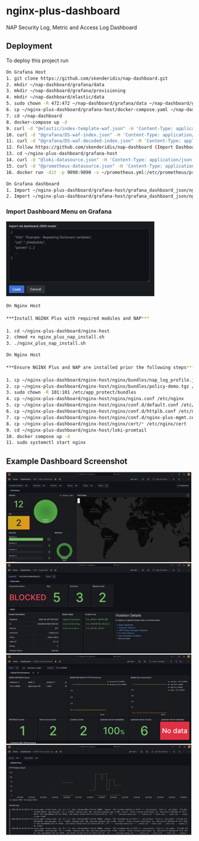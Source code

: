 # nginx-plus-dashboard
NAP Security Log, Metric and Access Log Dashboard



## Deployment

To deploy this project run

```bash
On Grafana Host
1. git clone https://github.com/skenderidis/nap-dashboard.git
2. mkdir ~/nap-dashboard/grafana/data
3. mkdir ~/nap-dashboard/grafana/provisioning
4. mkdir ~/nap-dashboard/elastic/data
5. sudo chown -R 472:472 ~/nap-dashboard/grafana/data ~/nap-dashboard/grafana/provisioning
6. cp ~/nginx-plus-dashboard/grafana-host/docker-compose.yaml ~/nap-dashboard
7. cd ~/nap-dashboard
8. docker-compose up -d
9. curl -d "@elastic/index-template-waf.json" -H 'Content-Type: application/json' -X PUT 'http://localhost:9200/_index_template/nginx-nap-logs'
10. curl -d "@grafana/DS-waf-index.json" -H 'Content-Type: application/json' -u 'admin:admin' -X POST 'http://localhost:3000/api/datasources/'
11. curl -d "@grafana/DS-waf-decoded-index.json" -H 'Content-Type: application/json' -u 'admin:admin' -X POST 'http://localhost:3000/api/datasources/'
12. Follow https://github.com/skenderidis/nap-dashboard (Import Dashboard)
13. cd ~/nginx-plus-dashboard/grafana-host
14. curl -d "@loki-datasource.json" -H 'Content-Type: application/json' -u 'admin:admin' -X POST 'http://localhost:3000/api/datasources/'
15. curl -d "@prometheus-datasource.json" -H 'Content-Type: application/json' -u 'admin:admin' -X POST 'http://localhost:3000/api/datasources/'
16. docker run -dit -p 9090:9090 -v ~/prometheus.yml:/etc/prometheus/prometheus.yml --restart=always prom/prometheus
```
```bash
On Grafana dashboard
1. Import ~/nginx-plus-dashboard/grafana-host/grafana_dashboard_json/nginx_plus_metric_dashboard.json
2. Import ~/nginx-plus-dashboard/grafana-host/grafana_dashboard_json/nginx_plus_access_log_dashboard.json
```

### Import Dashboard Menu on Grafana
<img src="images/dashboard-import.jpg" alt="Dashboard Import" width="400px">

```bash
On Nginx Host

***Install NGINX Plus with required modules and NAP***

1. cd ~/nginx-plus-dashboard/nginx-host
2. chmod +x nginx_plus_nap_install.sh
3. ./nginx_plus_nap_install.sh
```

```bash
On Nginx Host

***Ensure NGINX Plus and NAP are installed prior the following steps***

1. cp ~/nginx-plus-dashboard/nginx-host/nginx/bundles/nap_log_profile.json_dashboard.tgz /etc/app_protect/bundles
2. cp ~/nginx-plus-dashboard/nginx-host/nginx/bundles/policy-demo.tgz /etc/app_protect/bundles
3. sudo chown -R 101:101 /etc/app_protect/bundles
4. cp ~/nginx-plus-dashboard/nginx-host/nginx/nginx.conf /etc/nginx
5. cp ~/nginx-plus-dashboard/nginx-host/nginx/conf.d/default.conf /etc/nginx/conf.d
6. cp ~/nginx-plus-dashboard/nginx-host/nginx/conf.d/httplb.conf /etc/nginx/conf.d
7. cp ~/nginx-plus-dashboard/nginx-host/nginx/conf.d/nginx-plus-mgmt.conf /etc/nginx/conf.d
8. cp ~/nginx-plus-dashboard/nginx-host/nginx/cert/* /etc/nginx/cert
9. cd ~/nginx-plus-dashboard/nginx-host/loki-promtail
10. docker compose up -d
11. sudo systemctl start nginx

```
## Example Dashboard Screenshot
<img src="images/NAP-Main-Dashboard.jpg" alt="NAP-Main-Dashboard" width="500px">
<img src="images/NAP-SupportID.jpg" alt="NAP-SupportID" width="500px">
<img src="images/NGINX-Plus-Performance-Dashboard.jpg" alt="NGINX-Plus-Performance-Dashboard" width="500px">
<img src="images/NGINX-Plus-Access-Log.jpg" alt="NGINX-Plus-Access-Log" width="500px">
